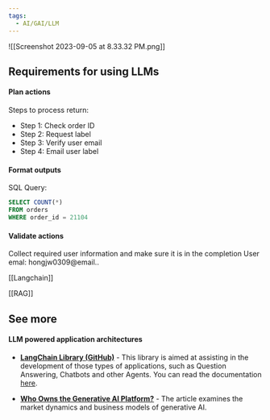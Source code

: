 ```yaml
---
tags:
  - AI/GAI/LLM
---
```



![[Screenshot 2023-09-05 at 8.33.32 PM.png]]


## Requirements for using LLMs 
#### Plan actions
Steps to process return:
- Step 1: Check order ID
- Step 2: Request label
- Step 3: Verify user email
- Step 4: Email user label

#### Format outputs
SQL Query:
```SQL
SELECT COUNT(*)
FROM orders
WHERE order_id = 21104
```

#### Validate actions
Collect required user information and make sure it is in the completion
User emal:
hongjw0309@email..



[[Langchain]]

[[RAG]]

## See more
#### **LLM powered application architectures**

- [**LangChain Library (GitHub)**](https://github.com/hwchase17/langchain) - This library is aimed at assisting in the development of those types of applications, such as Question Answering, Chatbots and other Agents. You can read the documentation [here](https://docs.langchain.com/docs/).
    
- [**Who Owns the Generative AI Platform?**](https://a16z.com/2023/01/19/who-owns-the-generative-ai-platform/) - The article examines the market dynamics and business models of generative AI.